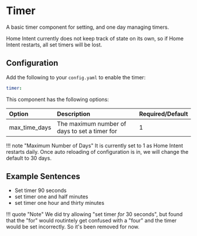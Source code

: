 # Timer
A basic timer component for setting, and one day managing timers. 

Home Intent currently does not keep track of state on its own, so if Home Intent restarts, all set timers will be lost.


## Configuration

Add the following to your `config.yaml` to enable the timer:
```yaml
timer:

```

This component has the following options: 

| Option        | Description                                   | Required/Default |
|:--------------|:----------------------------------------------|:-----------------|
| max_time_days | The maximum number of days to set a timer for | 1                |

!!! note "Maximum Number of Days"
    It is currently set to 1 as Home Intent restarts daily. Once auto reloading of configuration is in, we will change the default to 30 days.

## Example Sentences

 * Set timer 90 seconds
 * set timer one and half minutes
 * set timer one hour and thirty minutes

!!! quote "Note"
    We did try allowing "set timer *for* 30 seconds", but found that the "for" would routintely get confused with a "four" and the timer would be set incorrectly. So it's been removed for now.